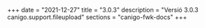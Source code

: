 +++
date        = "2021-12-27"
title       = "3.0.3"
description = "Versió 3.0.3 canigo.support.fileupload"
sections    = "canigo-fwk-docs"
+++